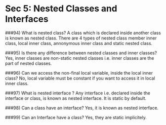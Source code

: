 # Sec 5: Nested Classes and Interfaces

###94) What is nested class?
A class which is declared inside another class is known as nested class. There are 4 types of nested class member inner class, local inner class, annonymous inner class and static nested class.


###95) Is there any difference between nested classes and inner classes?
Yes, inner classes are non-static nested classes i.e. inner classes are the part of nested classes.


###96) Can we access the non-final local variable, inside the local inner class?
No, local variable must be constant if you want to access it in local inner class.


###97) What is nested interface ?
Any interface i.e. declared inside the interface or class, is known as nested interface. It is static by default.


###98) Can a class have an interface?
Yes, it is known as nested interface.

###99) Can an Interface have a class?
Yes, they are static implicitely.







































































